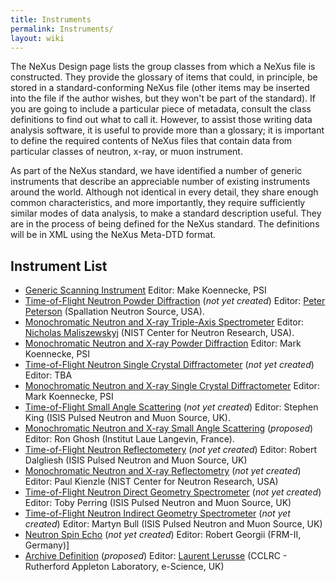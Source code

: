 ```yaml
---
title: Instruments
permalink: Instruments/
layout: wiki
---
```


The NeXus Design page lists the group classes from which a NeXus file is
constructed. They provide the glossary of items that could, in
principle, be stored in a standard-conforming NeXus file (other items
may be inserted into the file if the author wishes, but they won't be
part of the standard). If you are going to include a particular piece of
metadata, consult the class definitions to find out what to call it.
However, to assist those writing data analysis software, it is useful to
provide more than a glossary; it is important to define the required
contents of NeXus files that contain data from particular classes of
neutron, x-ray, or muon instrument.

As part of the NeXus standard, we have identified a number of generic
instruments that describe an appreciable number of existing instruments
around the world. Although not identical in every detail, they share
enough common characteristics, and more importantly, they require
sufficiently similar modes of data analysis, to make a standard
description useful. They are in the process of being defined for the
NeXus standard. The definitions will be in XML using the NeXus Meta-DTD
format.

Instrument List
---------------

-   [Generic Scanning Instrument](GenericScan "wikilink") Editor: Make
    Koennecke, PSI
-   [Time-of-Flight Neutron Powder
    Diffraction](Time-of-Flight_Neutron_Powder_Diffraction "wikilink")
    (*not yet created*) Editor: [Peter
    Peterson](User%3APfpeterson "wikilink") (Spallation Neutron Source,
    USA).
-   [Monochromatic Neutron and X-ray Triple-Axis
    Spectrometer](Monochromatic_Neutron_and_X-ray_Triple-Axis_Spectrometer "wikilink")
    Editor: [Nicholas Maliszewskyj](User%3ANickm "wikilink") (NIST
    Center for Neutron Research, USA).
-   [Monochromatic Neutron and X-ray Powder
    Diffraction](Monochromatic_Neutron_and_X-ray_Powder_Diffraction "wikilink")
    Editor: Mark Koennecke, PSI
-   [Time-of-Flight Neutron Single Crystal
    Diffractometer](Time-of-Flight_Neutron_Single_Crystal_Diffractometer "wikilink")
    (*not yet created*) Editor: TBA
-   [Monochromatic Neutron and X-ray Single Crystal
    Diffractometer](Monochromatic_Neutron_and_X-ray_Single_Crystal_Diffractometer "wikilink")
    Editor: Mark Koennecke, PSI
-   [Time-of-Flight Small Angle
    Scattering](Time-of-Flight_Small_Angle_Scattering "wikilink") (*not
    yet created*) Editor: Stephen King (ISIS Pulsed Neutron and Muon
    Source, UK).
-   [Monochromatic Neutron and X-ray Small Angle
    Scattering](SAS "wikilink") (*proposed*) Editor: Ron Ghosh (Institut
    Laue Langevin, France).
-   [Time-of-Flight Neutron
    Reflectometery](Time-of-Flight_Neutron_Reflectometery "wikilink")
    (*not yet created*) Editor: Robert Dalgliesh (ISIS Pulsed Neutron
    and Muon Source, UK)
-   [Monochromatic Neutron and X-ray
    Reflectometry](Monochromatic_Neutron_and_X-ray_Reflectometry "wikilink")
    (*not yet created*) Editor: Paul Kienzle (NIST Center for Neutron
    Research, USA)
-   [Time-of-Flight Neutron Direct Geometry
    Spectrometer](Time-of-Flight_Neutron_Direct_Geometry_Spectrometer "wikilink")
    (*not yet created*) Editor: Toby Perring (ISIS Pulsed Neutron and
    Muon Source, UK)
-   [Time-of-Flight Neutron Indirect Geometry
    Spectrometer](Time-of-Flight_Neutron_Indirect_Geometry_Spectrometer "wikilink")
    (*not yet created*) Editor: Martyn Bull (ISIS Pulsed Neutron and
    Muon Source, UK)
-   [Neutron Spin Echo](Neutron_Spin_Echo "wikilink") (*not yet
    created*) Editor: Robert Georgii (FRM-II, Germany)\]
-   [Archive Definition](Archive_Definition "wikilink") (*proposed*)
    Editor: [Laurent Lerusse](User%3AL.lerusse "wikilink") (CCLRC -
    Rutherford Appleton Laboratory, e-Science, UK)

